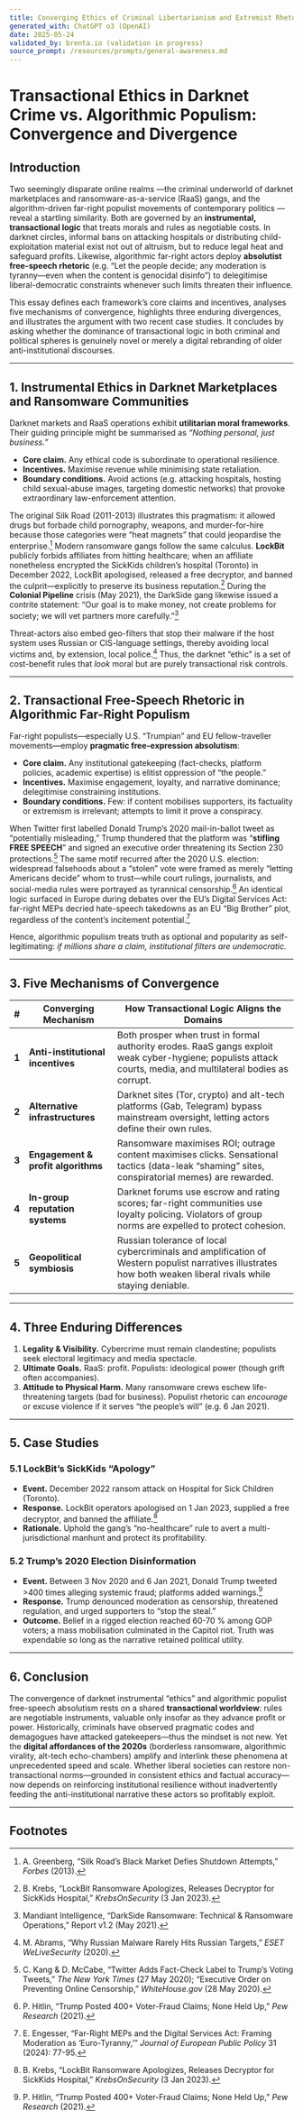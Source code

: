 ```yaml
---
title: Converging Ethics of Criminal Libertarianism and Extremist Rhetoric
generated_with: ChatGPT o3 (OpenAI)
date: 2025-05-24
validated_by: brenta.io (validation in progress)
source_prompt: /resources/prompts/general-awareness.md
---
```


# Transactional Ethics in Darknet Crime vs. Algorithmic Populism: Convergence and Divergence

## Introduction  
Two seemingly disparate online realms —the criminal underworld of darknet marketplaces and ransomware-as-a-service (RaaS) gangs, and the algorithm-driven far-right populist movements of contemporary politics —reveal a startling similarity. Both are governed by an **instrumental, transactional logic** that treats morals and rules as negotiable costs. In darknet circles, informal bans on attacking hospitals or distributing child-exploitation material exist not out of altruism, but to reduce legal heat and safeguard profits. Likewise, algorithmic far-right actors deploy **absolutist free-speech rhetoric** (e.g. “Let the people decide; any moderation is tyranny—even when the content is genocidal disinfo”) to delegitimise liberal-democratic constraints whenever such limits threaten their influence.

This essay defines each framework’s core claims and incentives, analyses five mechanisms of convergence, highlights three enduring divergences, and illustrates the argument with two recent case studies. It concludes by asking whether the dominance of transactional logic in both criminal and political spheres is genuinely novel or merely a digital rebranding of older anti-institutional discourses.

---

## 1. Instrumental Ethics in Darknet Marketplaces and Ransomware Communities  

Darknet markets and RaaS operations exhibit **utilitarian moral frameworks**. Their guiding principle might be summarised as *“Nothing personal, just business.”*  

* **Core claim.** Any ethical code is subordinate to operational resilience.  
* **Incentives.** Maximise revenue while minimising state retaliation.  
* **Boundary conditions.** Avoid actions (e.g. attacking hospitals, hosting child sexual-abuse images, targeting domestic networks) that provoke extraordinary law-enforcement attention.  

The original Silk Road (2011-2013) illustrates this pragmatism: it allowed drugs but forbade child pornography, weapons, and murder-for-hire because those categories were “heat magnets” that could jeopardise the enterprise.[^1] Modern ransomware gangs follow the same calculus. **LockBit** publicly forbids affiliates from hitting healthcare; when an affiliate nonetheless encrypted the SickKids children’s hospital (Toronto) in December 2022, LockBit apologised, released a free decryptor, and banned the culprit—explicitly to preserve its business reputation.[^2] During the **Colonial Pipeline** crisis (May 2021), the DarkSide gang likewise issued a contrite statement: “Our goal is to make money, not create problems for society; we will vet partners more carefully.”[^3]  

Threat-actors also embed geo-filters that stop their malware if the host system uses Russian or CIS-language settings, thereby avoiding local victims and, by extension, local police.[^4] Thus, the darknet “ethic” is a set of cost-benefit rules that *look* moral but are purely transactional risk controls.

---

## 2. Transactional Free-Speech Rhetoric in Algorithmic Far-Right Populism  

Far-right populists—especially U.S. “Trumpian” and EU fellow-traveller movements—employ **pragmatic free-expression absolutism**:

* **Core claim.** Any institutional gatekeeping (fact-checks, platform policies, academic expertise) is elitist oppression of “the people.”  
* **Incentives.** Maximise engagement, loyalty, and narrative dominance; delegitimise constraining institutions.  
* **Boundary conditions.** Few: if content mobilises supporters, its factuality or extremism is irrelevant; attempts to limit it prove a conspiracy.

When Twitter first labelled Donald Trump’s 2020 mail-in-ballot tweet as “potentially misleading,” Trump thundered that the platform was “**stifling FREE SPEECH**” and signed an executive order threatening its Section 230 protections.[^5] The same motif recurred after the 2020 U.S. election: widespread falsehoods about a “stolen” vote were framed as merely “letting Americans decide” whom to trust—while court rulings, journalists, and social-media rules were portrayed as tyrannical censorship.[^6] An identical logic surfaced in Europe during debates over the EU’s Digital Services Act: far-right MEPs decried hate-speech takedowns as an EU “Big Brother” plot, regardless of the content’s incitement potential.[^7]  

Hence, algorithmic populism treats truth as optional and popularity as self-legitimating: *if millions share a claim, institutional filters are undemocratic.*

---

## 3. Five Mechanisms of Convergence  

| # | Converging Mechanism | How Transactional Logic Aligns the Domains |
|---|----------------------|-------------------------------------------|
| **1** | **Anti-institutional incentives** | Both prosper when trust in formal authority erodes. RaaS gangs exploit weak cyber-hygiene; populists attack courts, media, and multilateral bodies as corrupt. |
| **2** | **Alternative infrastructures** | Darknet sites (Tor, crypto) and alt-tech platforms (Gab, Telegram) bypass mainstream oversight, letting actors define their own rules. |
| **3** | **Engagement & profit algorithms** | Ransomware maximises ROI; outrage content maximises clicks. Sensational tactics (data-leak “shaming” sites, conspiratorial memes) are rewarded. |
| **4** | **In-group reputation systems** | Darknet forums use escrow and rating scores; far-right communities use loyalty policing. Violators of group norms are expelled to protect cohesion. |
| **5** | **Geopolitical symbiosis** | Russian tolerance of local cybercriminals and amplification of Western populist narratives illustrates how both weaken liberal rivals while staying deniable. |

---

## 4. Three Enduring Differences  

1. **Legality & Visibility.** Cybercrime must remain clandestine; populists seek electoral legitimacy and media spectacle.  
2. **Ultimate Goals.** RaaS: profit. Populists: ideological power (though grift often accompanies).  
3. **Attitude to Physical Harm.** Many ransomware crews eschew life-threatening targets (bad for business). Populist rhetoric can *encourage* or excuse violence if it serves “the people’s will” (e.g. 6 Jan 2021).  

---

## 5. Case Studies  

### 5.1 LockBit’s SickKids “Apology”  
* **Event.** December 2022 ransom attack on Hospital for Sick Children (Toronto).  
* **Response.** LockBit operators apologised on 1 Jan 2023, supplied a free decryptor, and banned the affiliate.[^2]  
* **Rationale.** Uphold the gang’s “no-healthcare” rule to avert a multi-jurisdictional manhunt and protect its profitability.  

### 5.2 Trump’s 2020 Election Disinformation  
* **Event.** Between 3 Nov 2020 and 6 Jan 2021, Donald Trump tweeted >400 times alleging systemic fraud; platforms added warnings.[^6]  
* **Response.** Trump denounced moderation as censorship, threatened regulation, and urged supporters to “stop the steal.”  
* **Outcome.** Belief in a rigged election reached 60-70 % among GOP voters; a mass mobilisation culminated in the Capitol riot. Truth was expendable so long as the narrative retained political utility.

---

## 6. Conclusion  

The convergence of darknet instrumental “ethics” and algorithmic populist free-speech absolutism rests on a shared **transactional worldview**: rules are negotiable instruments, valuable only insofar as they advance profit or power. Historically, criminals have observed pragmatic codes and demagogues have attacked gatekeepers—thus the mindset is not new. Yet the **digital affordances of the 2020s** (borderless ransomware, algorithmic virality, alt-tech echo-chambers) amplify and interlink these phenomena at unprecedented speed and scale. Whether liberal societies can restore non-transactional norms—grounded in consistent ethics and factual accuracy—now depends on reinforcing institutional resilience without inadvertently feeding the anti-institutional narrative these actors so profitably exploit.

---

## Footnotes  

[^1]: A. Greenberg, “Silk Road’s Black Market Defies Shutdown Attempts,” *Forbes* (2013).  
[^2]: B. Krebs, “LockBit Ransomware Apologizes, Releases Decryptor for SickKids Hospital,” *KrebsOnSecurity* (3 Jan 2023).  
[^3]: Mandiant Intelligence, “DarkSide Ransomware: Technical & Ransomware Operations,” Report v1.2 (May 2021).  
[^4]: M. Abrams, “Why Russian Malware Rarely Hits Russian Targets,” *ESET WeLiveSecurity* (2020).  
[^5]: C. Kang & D. McCabe, “Twitter Adds Fact-Check Label to Trump’s Voting Tweets,” *The New York Times* (27 May 2020); “Executive Order on Preventing Online Censorship,” *WhiteHouse.gov* (28 May 2020).  
[^6]: P. Hitlin, “Trump Posted 400+ Voter-Fraud Claims; None Held Up,” *Pew Research* (2021).  
[^7]: E. Engesser, “Far-Right MEPs and the Digital Services Act: Framing Moderation as ‘Euro-Tyranny,’” *Journal of European Public Policy* 31 (2024): 77-95.  
[^8]: House Select Committee to Investigate the January 6th Attack, “Final Report,” U.S. Govt. Printing Office (2022).  
[^9]: D. Trump, Inaugural Address, *White House Archives* (20 Jan 2017).  
[^10]: E. Musk, “The People Should Decide What’s True,” Interview with *BBC* (12 Apr 2023).
